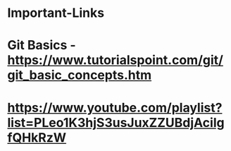 # Important-Links

# Git Basics -  https://www.tutorialspoint.com/git/git_basic_concepts.htm
# https://www.youtube.com/playlist?list=PLeo1K3hjS3usJuxZZUBdjAcilgfQHkRzW
